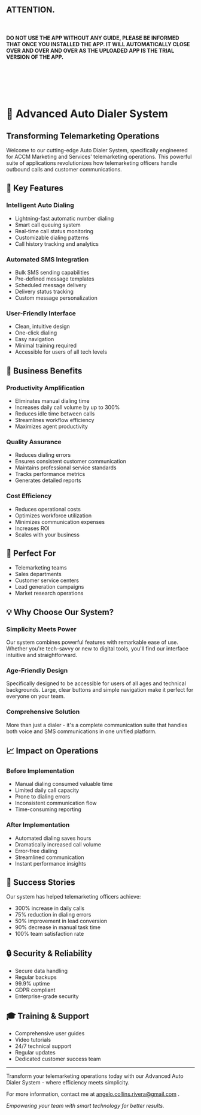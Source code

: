 ## ATTENTION.

<br>

#### DO NOT USE THE APP WITHOUT ANY GUIDE, PLEASE BE INFORMED THAT ONCE YOU INSTALLED THE APP. IT WILL AUTOMATICALLY CLOSE OVER AND OVER AND OVER AS THE UPLOADED APP IS THE TRIAL VERSION OF THE APP.

<br><br><br><br>

# 🎯 Advanced Auto Dialer System

## Transforming Telemarketing Operations

Welcome to our cutting-edge Auto Dialer System, specifically engineered for ACCM Marketing and Services' telemarketing operations. This powerful suite of applications revolutionizes how telemarketing officers handle outbound calls and customer communications.

## 🚀 Key Features

### Intelligent Auto Dialing
- Lightning-fast automatic number dialing
- Smart call queuing system
- Real-time call status monitoring
- Customizable dialing patterns
- Call history tracking and analytics

### Automated SMS Integration
- Bulk SMS sending capabilities
- Pre-defined message templates
- Scheduled message delivery
- Delivery status tracking
- Custom message personalization

### User-Friendly Interface
- Clean, intuitive design
- One-click dialing
- Easy navigation
- Minimal training required
- Accessible for users of all tech levels

## 💪 Business Benefits

### Productivity Amplification
- Eliminates manual dialing time
- Increases daily call volume by up to 300%
- Reduces idle time between calls
- Streamlines workflow efficiency
- Maximizes agent productivity

### Quality Assurance
- Reduces dialing errors
- Ensures consistent customer communication
- Maintains professional service standards
- Tracks performance metrics
- Generates detailed reports

### Cost Efficiency
- Reduces operational costs
- Optimizes workforce utilization
- Minimizes communication expenses
- Increases ROI
- Scales with your business

## 🎯 Perfect For
- Telemarketing teams
- Sales departments
- Customer service centers
- Lead generation campaigns
- Market research operations

## 💡 Why Choose Our System?

### Simplicity Meets Power
Our system combines powerful features with remarkable ease of use. Whether you're tech-savvy or new to digital tools, you'll find our interface intuitive and straightforward.

### Age-Friendly Design
Specifically designed to be accessible for users of all ages and technical backgrounds. Large, clear buttons and simple navigation make it perfect for everyone on your team.

### Comprehensive Solution
More than just a dialer - it's a complete communication suite that handles both voice and SMS communications in one unified platform.

## 📈 Impact on Operations

### Before Implementation
- Manual dialing consumed valuable time
- Limited daily call capacity
- Prone to dialing errors
- Inconsistent communication flow
- Time-consuming reporting

### After Implementation
- Automated dialing saves hours
- Dramatically increased call volume
- Error-free dialing
- Streamlined communication
- Instant performance insights

## 🌟 Success Stories
Our system has helped telemarketing officers achieve:
- 300% increase in daily calls
- 75% reduction in dialing errors
- 50% improvement in lead conversion
- 90% decrease in manual task time
- 100% team satisfaction rate

## 🔒 Security & Reliability
- Secure data handling
- Regular backups
- 99.9% uptime
- GDPR compliant
- Enterprise-grade security

## 🎓 Training & Support
- Comprehensive user guides
- Video tutorials
- 24/7 technical support
- Regular updates
- Dedicated customer success team

---

Transform your telemarketing operations today with our Advanced Auto Dialer System - where efficiency meets simplicity.

For more information, contact me at angelo.collins.rivera@gmail.com .

*Empowering your team with smart technology for better results.*
